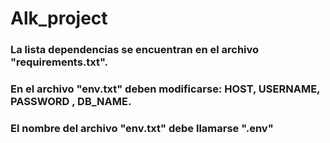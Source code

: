 # Alk_project



### La lista dependencias se encuentran en el archivo "requirements.txt".
### En el archivo "env.txt" deben modificarse: HOST, USERNAME, PASSWORD , DB_NAME.
### El nombre del archivo "env.txt" debe llamarse ".env"